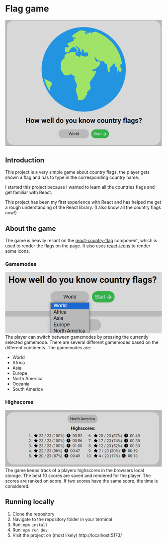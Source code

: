 # Flag game
![Game start screen](./images/start.PNG)
## Introduction
This project is a very simple game about country flags, the player gets shown a flag and has to type in the corresponding country name.

I started this project because I wanted to learn all the countries flags and get familiar with React.

This project has been my first experience with React and has helped me get a rough understanding of the React library. (I also know all the country flags now!)

## About the game
The game is heavily reliant on the [react-country-flag](https://www.npmjs.com/package/react-country-flag) component, which is used to render the flags on the page. It also uses [react-icons](https://www.npmjs.com/package/react-icons) to render some icons.

### Gamemodes
![Gamemodes screen](/images/gamemodes.PNG)
The player can switch between gamemodes by pressing the currently selected gamemode.
There are several different gamemodes based on the different continents. The gamemodes are:
- World
- Africa
- Asia
- Europe
- North America
- Oceania
- South America

### Highscores
![Highscores screen](/images/highscores.PNG)
The game keeps track of a players highscores in the browsers local storage. The best 10 scores are saved and rendered for the player. The scores are ranked on score. If two scores have the same score, the time is considered.

## Running locally
1. Clone the repository
2. Navigate to the repository folder in your terminal
3. Run: `npm install`
4. Run: `npm run dev`
5. Visit the project on (most likely) http://localhost:5173/